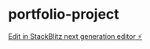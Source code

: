 # portfolio-project

[Edit in StackBlitz next generation editor ⚡️](https://stackblitz.com/~/github.com/Michelle600/portfolio-project)